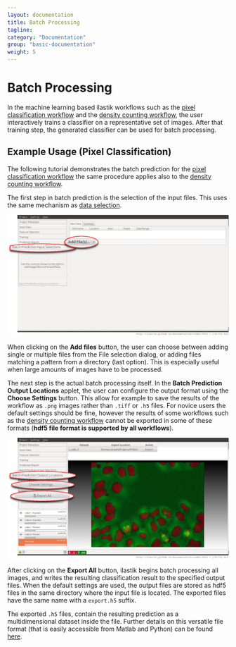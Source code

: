 ```yaml
---
layout: documentation
title: Batch Processing
tagline:
category: "Documentation"
group: "basic-documentation"
weight: 5
---
```

# Batch Processing

In the machine learning based ilastik workflows such as the
[pixel classification workflow]({{site.baseurl}}/documentation/objects/objects.html) and the [density counting workflow]({{site.baseurl}}/documentation/counting/counting.html), the user interactively trains a classifier on a representative set of images. After that training step, the generated classifier can be used for batch processing.

<!-- The following documentation applies to the [Density Counting workflow]({{site.baseurl}}/documentation/counting/counting.html) and to the [Pixel Classifcation workflow]({{site.baseurl}}/documentation/objects/objects.html). -->

## Example Usage (Pixel Classification)

The following tutorial demonstrates the batch prediction for the [pixel classification workflow]({{site.baseurl}}/documentation/objects/objects.html) the same procedure applies also to the [density counting workflow]({{site.baseurl}}/documentation/counting/counting.html).

The first step in batch prediction is the selection of the input files. This uses the same mechanism as [data selection]({{baseurl}}/documentation/startup/dataselection.html).

![](screenshots/batch1_zoomed.png)

When clicking on the **Add files** button, the user can choose between adding
single or multiple files from the File selection dialog, or adding files matching a pattern from a directory (last option). This is especially useful when large amounts of images have to be processed.

The next step is the actual batch processing itself. In the **Batch Prediction Output Locations** applet, the user can configure the output format using the **Choose Settings** button. This allow for example to save the results of the workflow as `.png` images rather than `.tiff` or `.h5` files. For novice users the default settings should be fine, however the results of some workflows such as the [density counting workflow]({{site.baseurl}}/documentation/counting/counting.html) cannot be exported in some of these formats (**hdf5 file format is supported by all workflows**).

![](screenshots/batch2_zoomed.png)

After clicking on the **Export All** button, ilastik begins batch processing all images, and writes the resulting classification result to the specified output files. When the default settings are used, the output files are stored as hdf5 files in the same directory where the input file is located.
The exported files have the same name with a `export.h5` suffix.

The exported `.h5` files, contain the resulting prediction as a multidimensional dataset inside the file. Further details on this versatile file format (that is easily accessible from Matlab and Python) can be found <a href = "http://www.h5py.org/docs/"> here</a>.
